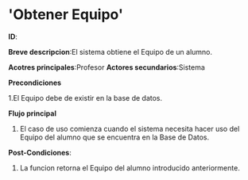 # 'Obtener Equipo'

**ID**:

**Breve descripcion**:El sistema obtiene el Equipo de un alumno.

**Acotres principales**:Profesor
**Actores secundarios**:Sistema

**Precondiciones**

1.El Equipo debe de existir en la base de datos.

**Flujo principal**

1. El caso de uso comienza cuando el sistema necesita hacer uso del Equipo del  alumno que se encuentra en la Base de Datos.

**Post-Condiciones**:

1. La funcion retorna el Equipo del alumno introducido anteriormente.

